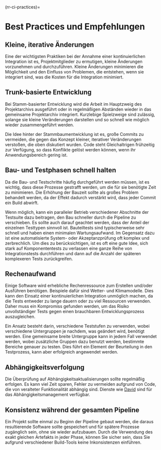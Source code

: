 (rr-ci-practices)=
# Best Practices und Empfehlungen

## Kleine, iterative Änderungen

Eine der wichtigsten Praktiken bei der Annahme einer kontinuierlichen Integration ist es, Projektmitglieder zu ermutigen, kleine Änderungen vorzunehmen und durchzuführen. Kleine Änderungen minimieren die Möglichkeit und den Einfluss von Problemen, die entstehen, wenn sie integriert sind, was die Kosten für die Integration minimiert.

## Trunk-basierte Entwicklung

Bei Stamm-basierter Entwicklung wird die Arbeit im Hauptzweig des Projektarchivs ausgeführt oder in regelmäßigen Abständen wieder in das gemeinsame Projektarchiv integriert. Kurzlebige Spielzweige sind zulässig, solange sie kleine Veränderungen darstellen und so schnell wie möglich wieder zusammengeführt werden.

Die Idee hinter der Stammbaumentwicklung ist es, große Commits zu vermeiden, die gegen das Konzept kleiner, iterativer Veränderungen verstoßen, die oben diskutiert wurden. Code steht Gleichaltrigen frühzeitig zur Verfügung, so dass Konflikte gelöst werden können, wenn ihr Anwendungsbereich gering ist.

## Bau- und Testphasen schnell halten

Da die Bau- und Testschritte häufig durchgeführt werden müssen, ist es wichtig, dass diese Prozesse gestrafft werden, um die für sie benötigte Zeit zu minimieren. Die Erhöhung der Bauzeit sollte als großes Problem behandelt werden, da der Effekt dadurch verstärkt wird, dass jeder Commit ein Build abwirft.

Wenn möglich, kann ein paralleler Betrieb verschiedener Abschnitte der Testsuite dazu beitragen, den Bau schneller durch die Pipeline zu verschieben. Es sollte auch darauf geachtet werden, dass der Anteil der einzelnen Testtypen sinnvoll ist. Bauteiltests sind typischerweise sehr schnell und haben einen minimalen Wartungsaufwand. Im Gegensatz dazu ist eine automatisierte System- oder Akzeptanzprüfung oft komplex und zerbrechlich. Um dies zu berücksichtigen, ist es oft eine gute Idee, sich stark auf Komponententests zu verlassen eine ganze Reihe von Integrationstests durchführen und dann auf die Anzahl der späteren komplexeren Tests zurückgreifen.

## Rechenaufwand

Einige Software wird erhebliche Rechenressource zum Erstellen und/oder Ausführen benötigen. Beispiele dafür sind Wetter- und Klimamodelle. Dies kann den Einsatz einer kontinuierlichen Integration unmöglich machen, da die Tests entweder zu lange dauern oder zu viel Ressourcen verwenden. Daher muss ein Kompromiss gefunden werden, um das Risiko unvollständiger Tests gegen einen brauchbaren Entwicklungsprozess auszugleichen.

Ein Ansatz besteht darin, verschiedene Teststufen zu verwenden, wobei verschiedene Untergruppen je nachdem, was geändert wird, benötigt werden. Eine gemeinsame breite Untergruppe kann in jedem Fall verwendet werden, wobei zusätzliche Gruppen dazu benutzt werden, bestimmte Bereiche genauer zu testen. Dies führt ein Element der Beurteilung in den Testprozess, kann aber erfolgreich angewendet werden.

## Abhängigkeitsverfolgung

Die Überprüfung auf Abhängigkeitsaktualisierungen sollte regelmäßig erfolgen. Es kann viel Zeit sparen, Fehler zu vermeiden aufgrund von Code, die von veralteter Funktionalität abhängig sind. Dienste wie [David](https://david-dm.org/) sind für das Abhängigkeitsmanagement verfügbar.

## Konsistenz während der gesamten Pipeline

Ein Projekt sollte einmal zu Beginn der Pipeline gebaut werden, die daraus resultierende Software sollte gespeichert und für spätere Prozesse zugänglich sein, ohne sie wieder aufzubauen. Durch die Verwendung des exakt gleichen Artefakts in jeder Phase, können Sie sicher sein, dass Sie aufgrund verschiedener Build-Tools keine Inkonsistenzen einführen.
